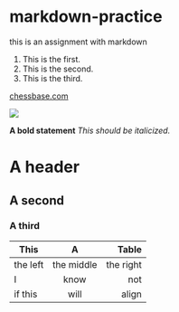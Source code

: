 # markdown-practice
this is an assignment with markdown
1) This is the first.
1) This is the second.
1) This is the third.

[chessbase.com](https://www.chessbase.com)

![](https://www.google.com/url?sa=i&url=https%3A%2F%2Fwww.planetware.com%2Ficeland%2Ftop-rated-waterfalls-in-iceland-isl-1-16.htm&psig=AOvVaw1CERYwjRlc3UdFVRxyQ0L3&ust=1626220744779000&source=images&cd=vfe&ved=0CAcQjRxqFwoTCKDIv8De3vECFQAAAAAdAAAAABAD)

__A bold statement__
_This should be italicized._
# A header
## A second
### A third

| This   |      A      |  Table |
|----------|:-------------:|------:|
| the left |  the middle | the right |
| I |    know   |   not |
| if this | will |    align |